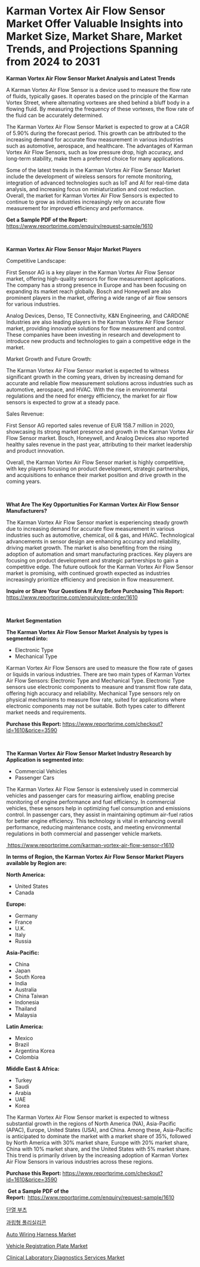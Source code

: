 <p><h1>Karman Vortex Air Flow Sensor Market Offer Valuable Insights into Market Size, Market Share, Market Trends, and Projections Spanning from 2024 to 2031</h1></p><p><strong>Karman Vortex Air Flow Sensor Market Analysis and Latest Trends</strong></p>
<p><p>A Karman Vortex Air Flow Sensor is a device used to measure the flow rate of fluids, typically gases. It operates based on the principle of the Karman Vortex Street, where alternating vortexes are shed behind a bluff body in a flowing fluid. By measuring the frequency of these vortexes, the flow rate of the fluid can be accurately determined.</p><p>The Karman Vortex Air Flow Sensor Market is expected to grow at a CAGR of 5.90% during the forecast period. This growth can be attributed to the increasing demand for accurate flow measurement in various industries such as automotive, aerospace, and healthcare. The advantages of Karman Vortex Air Flow Sensors, such as low pressure drop, high accuracy, and long-term stability, make them a preferred choice for many applications.</p><p>Some of the latest trends in the Karman Vortex Air Flow Sensor Market include the development of wireless sensors for remote monitoring, integration of advanced technologies such as IoT and AI for real-time data analysis, and increasing focus on miniaturization and cost reduction. Overall, the market for Karman Vortex Air Flow Sensors is expected to continue to grow as industries increasingly rely on accurate flow measurement for improved efficiency and performance.</p></p>
<p><strong>Get a Sample PDF of the Report:&nbsp;</strong> <a href="https://www.reportprime.com/enquiry/request-sample/1610">https://www.reportprime.com/enquiry/request-sample/1610</a></p>
<p>&nbsp;</p>
<p><strong>Karman Vortex Air Flow Sensor Major Market Players</strong></p>
<p><p>Competitive Landscape:</p><p>First Sensor AG is a key player in the Karman Vortex Air Flow Sensor market, offering high-quality sensors for flow measurement applications. The company has a strong presence in Europe and has been focusing on expanding its market reach globally. Bosch and Honeywell are also prominent players in the market, offering a wide range of air flow sensors for various industries.</p><p>Analog Devices, Denso, TE Connectivity, K&N Engineering, and CARDONE Industries are also leading players in the Karman Vortex Air Flow Sensor market, providing innovative solutions for flow measurement and control. These companies have been investing in research and development to introduce new products and technologies to gain a competitive edge in the market.</p><p>Market Growth and Future Growth:</p><p>The Karman Vortex Air Flow Sensor market is expected to witness significant growth in the coming years, driven by increasing demand for accurate and reliable flow measurement solutions across industries such as automotive, aerospace, and HVAC. With the rise in environmental regulations and the need for energy efficiency, the market for air flow sensors is expected to grow at a steady pace.</p><p>Sales Revenue:</p><p>First Sensor AG reported sales revenue of EUR 158.7 million in 2020, showcasing its strong market presence and growth in the Karman Vortex Air Flow Sensor market. Bosch, Honeywell, and Analog Devices also reported healthy sales revenue in the past year, attributing to their market leadership and product innovation.</p><p>Overall, the Karman Vortex Air Flow Sensor market is highly competitive, with key players focusing on product development, strategic partnerships, and acquisitions to enhance their market position and drive growth in the coming years.</p></p>
<p>&nbsp;</p>
<p><strong>What Are The Key Opportunities For Karman Vortex Air Flow Sensor Manufacturers?</strong></p>
<p><p>The Karman Vortex Air Flow Sensor market is experiencing steady growth due to increasing demand for accurate flow measurement in various industries such as automotive, chemical, oil & gas, and HVAC. Technological advancements in sensor design are enhancing accuracy and reliability, driving market growth. The market is also benefiting from the rising adoption of automation and smart manufacturing practices. Key players are focusing on product development and strategic partnerships to gain a competitive edge. The future outlook for the Karman Vortex Air Flow Sensor market is promising, with continued growth expected as industries increasingly prioritize efficiency and precision in flow measurement.</p></p>
<p><strong>Inquire or Share Your Questions If Any Before Purchasing This Report:</strong> <a href="https://www.reportprime.com/enquiry/pre-order/1610">https://www.reportprime.com/enquiry/pre-order/1610</a></p>
<p>&nbsp;</p>
<p><strong>Market Segmentation</strong></p>
<p><strong>The Karman Vortex Air Flow Sensor Market Analysis by types is segmented into:</strong></p>
<p><ul><li>Electronic Type</li><li>Mechanical Type</li></ul></p>
<p><p>Karman Vortex Air Flow Sensors are used to measure the flow rate of gases or liquids in various industries. There are two main types of Karman Vortex Air Flow Sensors: Electronic Type and Mechanical Type. Electronic Type sensors use electronic components to measure and transmit flow rate data, offering high accuracy and reliability. Mechanical Type sensors rely on physical mechanisms to measure flow rate, suited for applications where electronic components may not be suitable. Both types cater to different market needs and requirements.</p></p>
<p><strong>Purchase this Report:&nbsp;</strong><a href="https://www.reportprime.com/checkout?id=1610&price=3590">https://www.reportprime.com/checkout?id=1610&price=3590</a></p>
<p>&nbsp;</p>
<p><strong>The Karman Vortex Air Flow Sensor Market Industry Research by Application is segmented into:</strong></p>
<p><ul><li>Commercial Vehicles</li><li>Passenger Cars</li></ul></p>
<p><p>The Karman Vortex Air Flow Sensor is extensively used in commercial vehicles and passenger cars for measuring airflow, enabling precise monitoring of engine performance and fuel efficiency. In commercial vehicles, these sensors help in optimizing fuel consumption and emissions control. In passenger cars, they assist in maintaining optimum air-fuel ratios for better engine efficiency. This technology is vital in enhancing overall performance, reducing maintenance costs, and meeting environmental regulations in both commercial and passenger vehicle markets.</p></p>
<p><a href="https://www.reportprime.com/karman-vortex-air-flow-sensor-r1610">&nbsp;https://www.reportprime.com/karman-vortex-air-flow-sensor-r1610</a></p>
<p><strong>In terms of Region, the Karman Vortex Air Flow Sensor Market Players available by Region are:</strong></p>
<p>
    <p> <strong> North America: </strong>
        <ul>
            <li>United States</li>
            <li>Canada</li>
        </ul>
        </p> 
    <p> <strong> Europe: </strong>
        <ul>
            <li>Germany</li>
            <li>France</li>
            <li>U.K.</li>
            <li>Italy</li>
            <li>Russia</li>
        </ul>
        </p> 
    <p> <strong> Asia-Pacific: </strong>
        <ul>
            <li>China</li>
            <li>Japan</li>
            <li>South Korea</li>
            <li>India</li>
            <li>Australia</li>
            <li>China Taiwan</li>
            <li>Indonesia</li>
            <li>Thailand</li>
            <li>Malaysia</li>
        </ul>
        </p> 
    <p> <strong> Latin America: </strong>
        <ul>
            <li>Mexico</li>
            <li>Brazil</li>
            <li>Argentina Korea</li>
            <li>Colombia</li>
        </ul>
        </p> 
    <p> <strong> Middle East & Africa: </strong>
        <ul>
            <li>Turkey</li>
            <li>Saudi</li>
            <li>Arabia</li>
            <li>UAE</li>
            <li>Korea</li>
        </ul>
    </p>
    </p>
<p><p>The Karman Vortex Air Flow Sensor market is expected to witness substantial growth in the regions of North America (NA), Asia-Pacific (APAC), Europe, United States (USA), and China. Among these, Asia-Pacific is anticipated to dominate the market with a market share of 35%, followed by North America with 30% market share, Europe with 20% market share, China with 10% market share, and the United States with 5% market share. This trend is primarily driven by the increasing adoption of Karman Vortex Air Flow Sensors in various industries across these regions.</p></p>
<p><strong>Purchase this Report: </strong><a href="https://www.reportprime.com/checkout?id=1610&price=3590">https://www.reportprime.com/checkout?id=1610&price=3590</a></p>
<p>&nbsp;<strong>Get a Sample PDF of the Report:&nbsp;&nbsp;</strong><a href="https://www.reportprime.com/enquiry/request-sample/1610">https://www.reportprime.com/enquiry/request-sample/1610</a></p>
<p><strong></strong></p>
<p><p><a href="https://medium.com/@jerrodhilll68/%EB%B6%80%EC%97%86%EC%9D%B4-%EB%B6%80%EC%B8%A0-%EC%8B%9C%EC%9E%A5-%EC%A0%84%EB%A7%9D-%EC%99%84%EC%A0%84%ED%95%9C-%EC%82%B0%EC%97%85-%EB%B6%84%EC%84%9D-2024%EB%85%84%EB%B6%80%ED%84%B0-2031%EB%85%84-7b382218b067">단열 부츠</a></p><p><a href="https://medium.com/@jerrodhilll68/%EA%B8%80%EB%A1%9C%EB%B2%8C-%EC%B4%9D%EC%8B%9C%EB%A6%AC%EC%BD%98-%EC%8B%9C%EC%9E%A5%EC%9D%98-%EB%AF%B8%EB%9E%98-%EB%8F%99%ED%96%A5-193-%ED%8E%98%EC%9D%B4%EC%A7%80%EC%97%90%EC%84%9C-2024%EB%85%84%EB%B6%80%ED%84%B0-2031%EB%85%84%EA%B9%8C%EC%A7%80%EC%9D%98-%EC%8B%9C%EC%9E%A5-%EC%9D%B8%EC%82%AC%EC%9D%B4%ED%8A%B8%EC%99%80-%EB%B6%84%EC%84%9D-cfcf19c48a37">과립형 폴리실리콘</a></p><p><a href="https://medium.com/@nandapra808/global-auto-wiring-harness-industry-types-applications-market-players-regional-growth-analysis-ec27d6fa7201">Auto Wiring Harness Market</a></p><p><a href="https://medium.com/@nandapra808/vehicle-registration-plate-market-size-share-trends-analysis-report-by-end-use-passenger-ed129dde3358">Vehicle Registration Plate Market</a></p><p><a href="https://www.linkedin.com/pulse/in-depth-analysis-global-clinical-laboratory-diagnostics-services-1xihe">Clinical Laboratory Diagnostics Services Market</a></p></p>